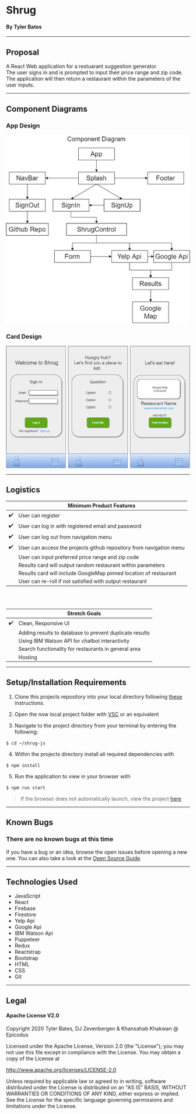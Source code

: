 # Shrug

#### By Tyler Bates
<hr/>

## Proposal

A React Web application for a restuarant suggestion generator. <br>
The user signs in and is prompted to input their price range and zip code. The application will then return a restaurant within the parameters of the user inputs. 
<hr />

## Component Diagrams
### App Design
<img src='./public/component-diagram.drawio.png'>

### Card Design
<img src='./public/card-diagram.drawio.png'>

<hr/>

## Logistics

||Minimum Product Features|
|-----|-----|
| :heavy_check_mark: |User can register|
| :heavy_check_mark: |User can log in with registered email and password|
| :heavy_check_mark: |User can log out from navigation menu|
| :heavy_check_mark: |User can access the projects github repository from navigation menu|
|  |User can input preferred price range and zip code|
|  |Results card will output random restaurant within parameters|
|  |Results card will include GoogleMap pinned location of restaurant|
|  |User can re-roll if not satisfied with output restaurant|

<br/>
<br/>

||Stretch Goals|
|-----|-----|
| :heavy_check_mark: |Clean, Responsive UI|
|  |Adding results to database to prevent duplicate results|
|  |Using IBM Watson API for chatbot interactivity|
|  |Search functionality for restaurants in general area|
|  |Hosting|

<hr />


## Setup/Installation Requirements

1. Clone this projects repository into your local directory following [these](https://www.linode.com/docs/development/version-control/how-to-install-git-and-clone-a-github-repository/) instructions.

2. Open the now local project folder with [VSC](https://code.visualstudio.com/Download) or an equivalent

3. Navigate to the project directory from your terminal by entering the following:

```
$ cd ~/shrug-js
```
4. Within the projects directory install all required dependencies with
```
$ npm install
```
5. Run the application to view in your browser with
```
$ npm run start
```

>If the browser does not automatically launch, view the project [here](https://localhost:3000)

<hr/>

## Known Bugs

### There are no known bugs at this time
If you have a bug or an idea, browse the open issues before opening a new one. You can also take a look at the [Open Source Guide](https://opensource.guide/).

<hr/>

## Technologies Used

- JavaScript
- React
- Firebase
- Firestore
- Yelp Api
- Google Api
- IBM Watson Api
- Puppeteer
- Redux
- Reactstrap
- Bootstrap
- HTML
- CSS
- Git

<hr/>

## Legal

#### Apache License V2.0

Copyright 2020 Tyler Bates, DJ Zevenbergen & Khansahab Khakwan @ Epicodus

Licensed under the Apache License, Version 2.0 (the "License");
you may not use this file except in compliance with the License.
You may obtain a copy of the License at

http://www.apache.org/licenses/LICENSE-2.0

Unless required by applicable law or agreed to in writing, software
distributed under the License is distributed on an "AS IS" BASIS,
WITHOUT WARRANTIES OR CONDITIONS OF ANY KIND, either express or implied.
See the License for the specific language governing permissions and
limitations under the License.